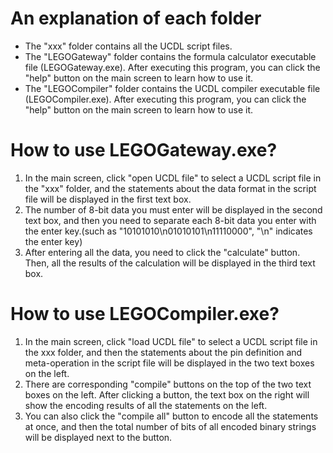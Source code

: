 # An explanation of each folder
- The "xxx" folder contains all the UCDL script files.
- The "LEGOGateway" folder contains the formula calculator executable file (LEGOGateway.exe). After executing this program, you can click the "help" button on the main screen to learn how to use it.
- The "LEGOCompiler" folder contains the UCDL compiler executable file (LEGOCompiler.exe). After executing this program, you can click the "help" button on the main screen to learn how to use it.

# How to use LEGOGateway.exe?
1. In the main screen, click "open UCDL file" to select a UCDL script file in the "xxx" folder, and the statements about the data format in the script file will be displayed in the first text box.
2. The number of 8-bit data you must enter will be displayed in the second text box, and then you need to separate each 8-bit data you enter with the enter key.(such as "10101010\n01010101\n11110000", "\n" indicates the enter key)
3. After entering all the data, you need to click the "calculate" button. Then, all the results of the calculation will be displayed in the third text box.

# How to use LEGOCompiler.exe?
1. In the main screen, click "load UCDL file" to select a UCDL script file in the xxx folder, and then the statements about the pin definition and meta-operation in the script file will be displayed in the two text boxes on the left.
2. There are corresponding "compile" buttons on the top of the two text boxes on the left. After clicking a button, the text box on the right will show the encoding results of all the statements on the left.
3. You can also click the "compile all" button to encode all the statements at once, and then the total number of bits of all encoded binary strings will be displayed next to the button.
